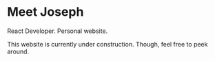 # Meet Joseph

React Developer. Personal website.

This website is currently under construction. Though, feel free to peek around.
